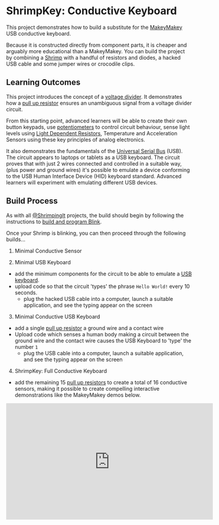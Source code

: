 # ShrimpKey: Conductive Keyboard

This project demonstrates how to build a substitute for the <a href="http://makeymakey.com/" target="_blank">MakeyMakey</a> USB conductive keyboard. 

Because it is constructed directly from component parts, it is cheaper and arguably more educational than a MakeyMakey. You can build the project by combining a [Shrimp](../shrimp/index.html) with a handful of resistors and diodes, a hacked USB cable and some jumper wires or crocodile clips.

## Learning Outcomes

This project introduces the concept of a [voltage divider](../topics/voltagedivider.html). It demonstrates how a [pull up resistor](../topics/pullup.html) ensures an unambiguous signal from a voltage divider circuit. 

From this starting point, advanced learners will be able to create their own button keypads, use [potentiometers](../topics/potentiometer.html) to control circuit behaviour, sense light levels using [Light Dependent Resistors](../topics/ldr.html), Temperature and Acceleration Sensors using these key principles of analog electronics.

It also demonstrates the fundamentals of the [Universal Serial Bus](../topics/usb.html) (USB). The circuit appears to laptops or tablets as a USB keyboard. The circuit proves that with just 2 wires connected and controlled in a suitable way, (plus power and ground wires) it's possible to emulate a device conforming to the USB Human Interface Device (HID) keyboard standard. Advanced learners will experiment with emulating different USB devices.

## Build Process

As with all [@ShrimpingIt](http://shrimping.it) projects, the build should begin by following the instructions to  [build and program Blink](http://shrimping.it/shrimp/project/blink).

Once your Shrimp is blinking, you can then proceed through the following builds...

1) Minimal Conductive Sensor


2) Minimal USB Keyboard
- add the minimum components for the circuit to be able to emulate a [USB keyboard](../topics/usb.html).
- upload code so that the circuit 'types' the phrase `Hello World!` every 10 seconds.
  - plug the hacked USB cable into a computer, launch a suitable application, and see the typing appear on the screen

3) Minimal Conductive USB Keyboard 
- add a single [pull up resistor](../topics/pullup.html) a ground wire and a contact wire
- Upload code which senses a human body making a circuit between the ground wire and the contact wire causes the USB Keyboard to 'type' the number `1`
  - plug the USB cable into a computer, launch a suitable application, and see the typing appear on the screen

4) ShrimpKey: Full Conductive Keyboard
- add the remaining 15 [pull up resistors](../topics/pullup.html) to create a total of 16 conductive sensors, making it possible to create compelling interactive demonstrations like the MakeyMakey demos below.

<iframe width="560" height="315" src="https://www.youtube.com/embed/rfQqh7iCcOU" frameborder="0" allowfullscreen></iframe>